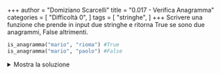 +++
author = "Domiziano Scarcelli"
title = "0.017 - Verifica Anagramma"
categories = [
    "Difficoltà 0",
]
tags = [
    "stringhe",
]
+++
Scrivere una funzione che prende in input due stringhe e ritorna True se sono due anagrammi, False altrimenti.

```python
is_anagramma("mario", "rioma") #True
is_anagramma("mario", "paolo") #False
```

<details>
<summary>Mostra la soluzione</summary>

```python
def is_anagramma(parola1, parola2):
	return sorted(parola1) == sorted(parola2)
```

</details>
